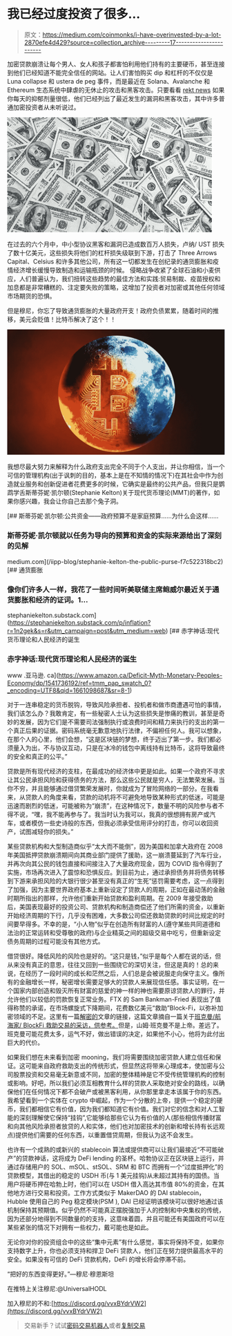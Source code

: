 # 我已经过度投资了很多…

> 原文：<https://medium.com/coinmonks/i-have-overinvested-by-a-lot-2870efe4d429?source=collection_archive---------17----------------------->

加密贷款崩溃让每个男人、女人和孩子都害怕利用他们持有的主要硬币，甚至连接到他们已经知道不能完全信任的网站。让人们害怕购买 dip 和杠杆的不仅仅是 Luna collapse 和 ustera de peg 事件，而是最近在 Solana、Avalanche 和 Ethereum 生态系统中肆虐的无休止的攻击和黑客攻击。只要看看 [rekt news](https://rekt.news/) 如果你每天的抑郁剂量很低，他们已经列出了最近发生的漏洞和黑客攻击，其中许多普通加密投资者从未听说过。

![](img/10cbd49684eb19e5e8aaa8c18edfba3b.png)

在过去的六个月中，中小型协议黑客和漏洞已造成数百万人损失，卢纳/ UST 损失了数十亿美元，这些损失将他们的杠杆损失级联到下游，打击了 Three Arrows Capital、Celsius 和许多其他公司，所有这一切都发生在创纪录的通货膨胀和疫情经济增长缓慢导致制造和运输瓶颈的时候。 侵略战争收紧了全球石油和小麦供应，人们普遍认为，我们扭转这些趋势的最佳方法和实践:贸易制裁、疫苗授权和加息都是非常糟糕的、注定要失败的策略，这增加了投资者对加密或其他任何领域市场期货的恐惧。

但是穆尼，你忘了导致通货膨胀的大量政府开支！政府负债累累，随着时间的推移，美元会贬值！比特币解决了这个！！

![](img/cf197ec93467a50b88377bbccce1532f.png)

我想尽最大努力来解释为什么政府支出完全不同于个人支出，并让你相信，当一个可信的管理机构(出于讽刺的目的，基本上是在不知情的情况下)在其社会中作为创造就业服务和创新促进者花费更多的时候，它确实是最终的公共产品，但我只是鹦鹉学舌斯蒂芬妮·凯尔顿(Stephanie Kelton)关于现代货币理论(MMT)的著作，如果你感兴趣，我会让你自己去那个兔子洞。

[](/iipp-blog/stephanie-kelton-the-public-purse-f7c522318bc2) [## 斯蒂芬妮·凯尔顿:公共资金——政府预算不是家庭预算……为什么会这样……

### 斯蒂芬妮·凯尔顿就以任务为导向的预算和资金的实际来源给出了深刻的见解

medium.com](/iipp-blog/stephanie-kelton-the-public-purse-f7c522318bc2) [](https://stephaniekelton.substack.com/p/inflation?r=1n2gek&s=r&utm_campaign=post&utm_medium=web) [## 通货膨胀

### 像你们许多人一样，我花了一些时间听美联储主席鲍威尔最近关于通货膨胀和经济的证词。1…

stephaniekelton.substack.com](https://stephaniekelton.substack.com/p/inflation?r=1n2gek&s=r&utm_campaign=post&utm_medium=web) [](https://www.amazon.ca/Deficit-Myth-Monetary-Peoples-Economy/dp/1541736192/ref=tmm_pap_swatch_0?_encoding=UTF8&qid=1661098687&sr=8-1) [## 赤字神话:现代货币理论和人民经济的诞生

### 赤字神话:现代货币理论和人民经济的诞生

www .亚马逊. ca](https://www.amazon.ca/Deficit-Myth-Monetary-Peoples-Economy/dp/1541736192/ref=tmm_pap_swatch_0?_encoding=UTF8&qid=1661098687&sr=8-1) 

对于一连串稳定的货币脱钩，导致风险承担者、投机者和做市商遭遇可怕的事情，我们该怎么办？我敢肯定，有一些秘密人士认为这些损失是惨痛的教训，甚至是奇妙的发展，因为它们是不需要司法强制执行或浪费时间和精力来执行的支出的第一个真正后果的证据。密码系统毫无歉意地执行法律，不偏袒任何人。我可以想象，在那个人的心里，他们会想，“这是区块链的梦想，终于迈出了第一步。我们都必须量入为出，不与协议互动，只是在冰冷的钱包中离线持有比特币，这将导致最终的安全和真正的公平。”

贷款是所有现代经济的支柱，在最成功的经济体中更是如此。如果一个政府不寻求让其公民承担风险和获得债务的方法，那么这些公民就是穷人，无法繁荣发展。当你不穷，并且能够通过借贷繁荣发展时，你就成为了冒险网络的一部分。在我看来，从贷款人的角度来看，贷款的动机将不可避免地导致某种形式的低迷，可能是迅速而剧烈的低迷，可能被称为“崩溃”，在这种情况下，数量不明的风险参与者不得不说，“嘿，我不能再参与了。我当时认为我可以，我真的很想拥有房产或汽车，或者模仿一些史诗般的东西，但我必须承受信用评分的打击，你可以收回资产，试图减轻你的损失。”

某些贷款机构和大型制造商似乎“太大而不能倒”，因为美国和加拿大政府在 2008 年美国抵押贷款崩溃期间向其商业部门提供了援助，这一崩溃蔓延到了汽车行业，并再次向其公民的钱包直接和间接注入了大量政府现金，因为 COVID 指令得到了实施，市场再次进入了震惊和恐惧反应。到目前为止，通过承担债务并将债务转移到下游来承担风险的大银行很少甚至没有真正的“生死”惩罚需要考虑，这一点得到了加强，因为主要世界政府基本上重新设定了贷款人的周期，正如在最动荡的金融时期所指出的那样，允许他们重新开始贷款和盈利周期。在 2009 年接受救助后，美国表现最好的投资公司、贷款机构和制造商偿还了他们所需的资金，以重新开始经济周期的下行，几乎没有困难，大多数公司偿还救助贷款的时间比规定的时间要早得多。不幸的是，“小人物”似乎在创造所有财富的人(遵守某些共同道德和法治的正常运转和受尊敬的政府)与企业精英之间的超级交易中吃亏，但重新设定债务周期的过程可能没有其他方式。

借贷很好。降低风险的风险也是好的。“这只是钱，”似乎是每个人都在说的话，但从来没有真正的意思，往往又回到一些围绕它的深切关注，但这是真的！总的来说，在经历了一段时间的成长和茫然之后，人们总是会被说服走向保守主义。像所有的金融增长一样，秘密增长需要足够大的贷款人来展现信任感。事实证明，在一个国家内部创造和毁灭所有财富的慈爱的神一样的神也需要原谅贷款人的罪行，并允许他们以较低的罚款恢复正常业务。FTX 的 Sam Bankman-Fried 表现出了值得称赞的承诺，在市场螺旋式下降期间，花费数亿美元“救助”Block-Fi，以弥补加密领域的不足。这里有一篇[解密的](https://medium.com/u/2de7a312127a?source=post_page-----2870efe4d429--------------------------------)文章的链接，这篇文章摘自一篇关于[班克曼/航海家/ BlockFi 救助交易的采访，供参考。](https://decrypt.co/107143/sam-bankman-fried-voyager-deal-likely-70m-down-the-drain)但是，山姆·班克曼不是上帝。差远了。班克曼可能花费太多，运气不好，做出错误的决定，如果他不小心，他将为此付出巨大的代价。

如果我们想在未来看到加密 mooning，我们将需要围绕加密贷款人建立信任和保证。这可能来自政府救助支出的传统形式，但显然这将带来心理成本，使加密与公司股票投资和交易毫无新意或不同，加密的整体精神是它不受传统管理机构的控制或影响。好吧，所以我们必须互相教育什么样的贷款人采取绝对安全的路线，以确保他们在任何情况下都不会破产或被黑客利用，从你那里拿走本该属于你的东西。我希望看到一个实体在 crypto 中崛起，作为一个分散的上帝，提供一个稳定的硬币，我们都相信它有价值，因为我们都知道它有价值。我们对它的信念和对人工智能的深刻理解使它保持“挂钩”,它能够给那些它认为有价值的人(那些相信传播财富和向其他风险承担者放贷的人和实体，他们也对加密技术的创新和增长持有长远观点)提供他们需要的任何东西，以重置借贷周期，但我认为这不会发生。

也许有一个成熟的或新兴的 stablecoin 算法或提供商可以让我们最接近“不可能破产”的贷款神话，这将成为 DeFi lending 的圣杯。哈勃协议正在区块链上运行，并通过存储用户的 SOL、mSOL、stSOL、SRM 和 BTC 而拥有一个“过度抵押化”的贷款模型，其借出的稳定的 USDH 币(与 1 美元挂钩)从未超过其持有的国债。当用户将硬币押在哈勃上时，他们可以在 USDH 借入高达其市值 80%的资金，在其他地方进行交易和投资。工作方式类似于 MakerDAO 的 DAI stablecoin，Hubble 使用自己的 Peg 稳定模块(PSM ), DAI 已经证明该模块可以很好地通过该机制保持其预期值。似乎仍然不可能真正摆脱强加于人的控制和中央集权的传统，因为还部分地得到不同数量的的支持，这意味着圆，并且可能还有美国政府可以在某些紧张的情况下对拥有一些权力，戴可能也是如此。

无论你对你的投资组合中的这些“集中元素”有什么感觉，事实将保持不变，如果你支持数字上升，你也必须支持和捍卫 DeFi 贷款人，他们正在努力提供最高水平的安全。如果没有可信的 DeFi 贷款机构，DeFi 的增长将会停滞不前。

“把好的东西变得更好。”—穆尼·穆恩斯坦

在推特上关注穆尼:@UniversalHODL

加入穆尼的不和:[https://discord.gg/vvxBYdrVW2](https://discord.gg/vvxBYdrVW2)

> 交易新手？试试[密码交易机器人](/coinmonks/crypto-trading-bot-c2ffce8acb2a)或者[复制交易](/coinmonks/top-10-crypto-copy-trading-platforms-for-beginners-d0c37c7d698c)